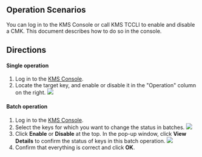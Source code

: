 ## Operation Scenarios

You can log in to the KMS Console or call KMS TCCLI to enable and disable a CMK. This document describes how to do so in the console.



## Directions
#### Single operation
1. Log in to the [KMS Console](https://console.cloud.tencent.com/kms2).
2. Locate the target key, and enable or disable it in the "Operation" column on the right.
![](https://main.qcloudimg.com/raw/0c73d2ef42843fb4bbd47ebc75d8e874.jpg)

#### Batch operation
1. Log in to the [KMS Console](https://console.cloud.tencent.com/kms2).
2. Select the keys for which you want to change the status in batches.
![](https://main.qcloudimg.com/raw/1888e2c9003c0dfc73b767b2e57e02c8.jpg)
3. Click **Enable** or **Disable** at the top. In the pop-up window, click **View Details** to confirm the status of keys in this batch operation.
![](https://main.qcloudimg.com/raw/e3df17b08a5ba93cc7fd237de995769b.jpg)
4. Confirm that everything is correct and click **OK**.
